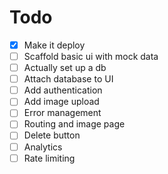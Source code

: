 # Todo

- [x] Make it deploy
- [ ] Scaffold basic ui with mock data
- [ ] Actually set up a db
- [ ] Attach database to UI
- [ ] Add authentication
- [ ] Add image upload
- [ ] Error management
- [ ] Routing and image page
- [ ] Delete button
- [ ] Analytics
- [ ] Rate limiting

